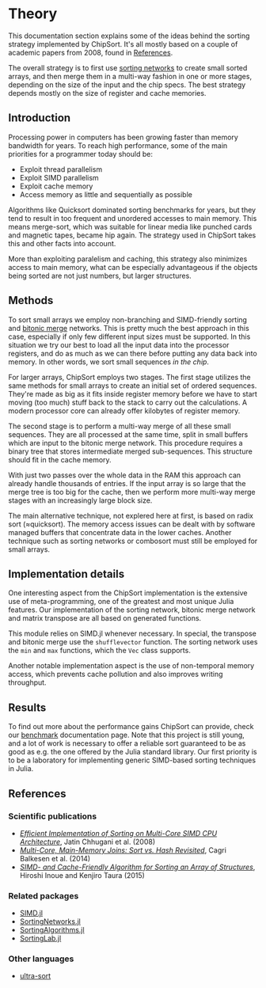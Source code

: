 # Theory

This documentation section explains some of the ideas behind the sorting strategy implemented by ChipSort. It's all mostly based on a couple of academic papers from 2008, found in [References](@ref).

The overall strategy is to first use [sorting networks](http://www.cs.brandeis.edu/~hugues/sorting_networks.html) to create small sorted arrays, and then merge them in a multi-way fashion in one or more stages, depending on the size of the input and the chip specs. The best strategy depends mostly on the size of register and cache memories.

## Introduction

Processing power in computers has been growing faster than memory bandwidth for years. To reach high performance, some of the main priorities for a programmer today should be:
- Exploit thread parallelism
- Exploit SIMD parallelism
- Exploit cache memory
- Access memory as little and sequentially as possible

Algorithms like Quicksort dominated sorting benchmarks for years, but they tend to result in too frequent and unordered accesses to main memory. This means merge-sort, which was suitable for linear media like punched cards and magnetic tapes, became hip again. The strategy used in ChipSort takes this and other facts into account.

More than exploiting paralelism and caching, this strategy also minimizes access to main memory, what can be especially advantageous if the objects being sorted are not just numbers, but larger structures.

## Methods

To sort small arrays we employ non-branching and SIMD-friendly sorting and [bitonic merge](https://en.wikipedia.org/wiki/Bitonic_sorter) networks. This is pretty much the best approach in this case, especially if only few different input sizes must be supported. In this situation we try our best to load all the input data into the processor registers, and do as much as we can there before putting any data back into memory. In other words, we sort small sequences _in the chip_.

For larger arrays, ChipSort employs two stages. The first stage utilizes the same methods for small arrays to create an initial set of ordered sequences. They're made as big as it fits inside register memory before we have to start moving (too much) stuff back to the stack to carry out the calculations. A modern processor core can already offer kilobytes of register memory.

The second stage is to perform a multi-way merge of all these small sequences. They are all processed at the same time, split in small buffers which are input to the bitonic merge network. This procedure requires a binary tree that stores intermediate merged sub-sequences. This structure should fit in the cache memory.

With just two passes over the whole data in the RAM this approach can already handle thousands of entries. If the input array is so large that the merge tree is too big for the cache, then we perform more multi-way merge stages with an increasingly large block size.

The main alternative technique, not explered here at first, is based on radix sort (≈quicksort). The memory access issues can be dealt with by software managed buffers that concentrate data in the lower caches. Another technique such as sorting networks or combosort must still be employed for small arrays.

## Implementation details

One interesting aspect from the ChipSort implementation is the extensive use of meta-programming, one of the greatest and most unique Julia features. Our implementation of the sorting network, bitonic merge network and matrix transpose are all based on generated functions.

This module relies on SIMD.jl whenever necessary. In special, the transpose and bitonic merge use the `shufflevector` function. The sorting network uses the `min` and `max` functions, which the `Vec` class supports.

Another notable implementation aspect is the use of non-temporal memory access, which prevents cache pollution and also improves writing throughput.

## Results

To find out more about the performance gains ChipSort can provide, check our [benchmark](benchmark.md) documentation page. Note that this project is still young, and a lot of work is necessary to offer a reliable sort guaranteed to be as good as e.g. the one offered by the Julia standard library. Our first priority is to be a laboratory for implementing generic SIMD-based sorting techniques in Julia.

## References

### Scientific publications

- [_Efficient Implementation of Sorting on Multi-Core SIMD CPU Architecture_](http://www.vldb.org/pvldb/1/1454171.pdf), Jatin Chhugani et al. (2008)
- [_Multi-Core, Main-Memory Joins: Sort vs. Hash Revisited_](http://www.vldb.org/pvldb/vol7/p85-balkesen.pdf), Cagri Balkesen et al. (2014)
- [_SIMD- and Cache-Friendly Algorithm for Sorting an Array of Structures_](http://www.vldb.org/pvldb/vol8/p1274-inoue.pdf), Hiroshi Inoue and Kenjiro Taura (2015)

### Related packages

- [SIMD.jl](https://github.com/eschnett/SIMD.jl)
- [SortingNetworks.jl](https://github.com/JeffreySarnoff/SortingNetworks.jl)
- [SortingAlgorithms.jl](https://github.com/JuliaCollections/SortingAlgorithms.jl)
- [SortingLab.jl](https://github.com/xiaodaigh/SortingLab.jl)

### Other languages

- [ultra-sort](https://github.com/PatwinchIR/ultra-sort)

